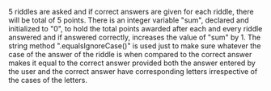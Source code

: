 5 riddles are asked and if correct answers are given for each riddle, there will be total of 5 points.
There is an integer variable "sum", declared and initialized to "0", to hold the total points awarded after each and every riddle answered and if answered correctly, increases the value of "sum" by 1.
The string method ".equalsIgnoreCase()" is used just to make sure whatever the case of the answer of the riddle is when compared to the correct answer makes it equal to the correct answer provided both the answer entered by the user and the correct answer have corresponding letters irrespective of the cases of the letters.
